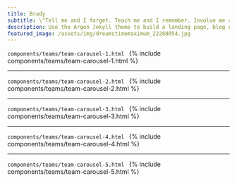 ```yaml
---
title: Brady
subtitle: \"Tell me and I forget. Teach me and I remember. Involve me and I learn.\" -Benjamin Franklin
description: Use the Argon Jekyll theme to build a landing page, blog or complete website.
featured_image: /assets/img/dreamstimemaximum_22288054.jpg
---
```


```components/teams/team-carousel-1.html ```
{% include components/teams/team-carousel-1.html %}

---
```components/teams/team-carousel-2.html ```
{% include components/teams/team-carousel-2.html %}

---
```components/teams/team-carousel-3.html ```
{% include components/teams/team-carousel-3.html %}

---
```components/teams/team-carousel-4.html ```
{% include components/teams/team-carousel-4.html %}

---
```components/teams/team-carousel-5.html ```
{% include components/teams/team-carousel-5.html %}